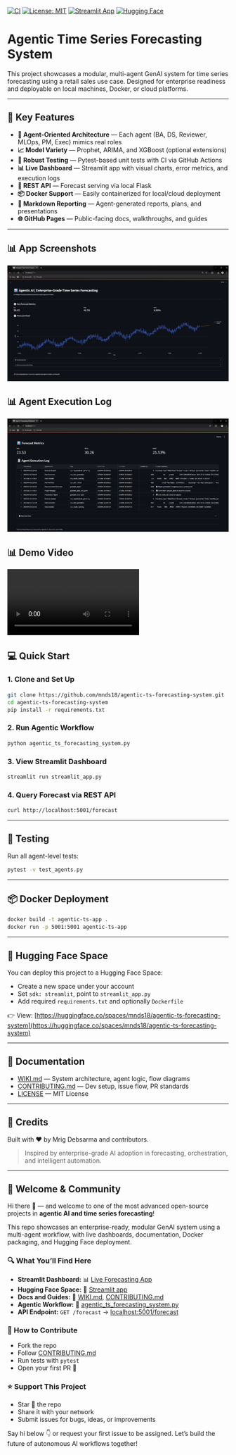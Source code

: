 [![CI](https://github.com/mnds18/agentic-ts-forecasting-system/actions/workflows/python-app.yml/badge.svg)](https://github.com/mnds18/agentic-ts-forecasting-system/actions/workflows/python-app.yml)
[![License: MIT](https://img.shields.io/badge/License-MIT-yellow.svg)](LICENSE)
[![Streamlit App](https://img.shields.io/badge/Streamlit-Dashboard-orange?logo=streamlit)](https://mnds18-agentic-ts-forecasting-system.streamlit.app)
[![Hugging Face](https://img.shields.io/badge/Spaces-HuggingFace-blue?logo=huggingface)](https://huggingface.co/spaces/mnds18/agentic-ts-forecasting-system)

# Agentic Time Series Forecasting System

This project showcases a modular, multi-agent GenAI system for time series forecasting using a retail sales use case. Designed for enterprise readiness and deployable on local machines, Docker, or cloud platforms.

---

## 🚀 Key Features
- **🧠 Agent-Oriented Architecture** — Each agent (BA, DS, Reviewer, MLOps, PM, Exec) mimics real roles
- **📈 Model Variety** — Prophet, ARIMA, and XGBoost (optional extensions)
- **🧪 Robust Testing** — Pytest-based unit tests with CI via GitHub Actions
- **📊 Live Dashboard** — Streamlit app with visual charts, error metrics, and execution logs
- **🔁 REST API** — Forecast serving via local Flask
- **📦 Docker Support** — Easily containerized for local/cloud deployment
- **📝 Markdown Reporting** — Agent-generated reports, plans, and presentations
- **🌐 GitHub Pages** — Public-facing docs, walkthroughs, and guides

---

## 📊 App Screenshots
![Time Series](demo/time_Series.jpg)

## 📊 Agent Execution Log
![Agent Execution Log](demo/time_Series_2.jpg)

## 📊 Demo Video
![Demo Video](demo/Agentic_Forecasting_Dashboard_demo_video.mp4)

## 💻 Quick Start

### 1. Clone and Set Up
```bash
git clone https://github.com/mnds18/agentic-ts-forecasting-system.git
cd agentic-ts-forecasting-system
pip install -r requirements.txt
```

### 2. Run Agentic Workflow
```bash
python agentic_ts_forecasting_system.py
```

### 3. View Streamlit Dashboard
```bash
streamlit run streamlit_app.py
```

### 4. Query Forecast via REST API
```bash
curl http://localhost:5001/forecast
```

---

## 🧪 Testing
Run all agent-level tests:
```bash
pytest -v test_agents.py
```

---

## 📦 Docker Deployment
```bash
docker build -t agentic-ts-app .
docker run -p 5001:5001 agentic-ts-app
```

---

## 🤗 Hugging Face Space
You can deploy this project to a Hugging Face Space:
- Create a new space under your account
- Set `sdk: streamlit`, point to `streamlit_app.py`
- Add required `requirements.txt` and optionally `Dockerfile`

👉 View: [https://huggingface.co/spaces/mnds18/agentic-ts-forecasting-system](https://huggingface.co/spaces/mnds18/agentic-ts-forecasting-system)

---

## 📘 Documentation
- [WIKI.md](WIKI.md) — System architecture, agent logic, flow diagrams
- [CONTRIBUTING.md](CONTRIBUTING.md) — Dev setup, issue flow, PR standards
- [LICENSE](LICENSE) — MIT License

---

## 🙌 Credits
Built with ❤️ by Mrig Debsarma and contributors.

> Inspired by enterprise-grade AI adoption in forecasting, orchestration, and intelligent automation.

---

## 📌 Welcome & Community

Hi there 👋 — and welcome to one of the most advanced open-source projects in **agentic AI and time series forecasting**!

This repo showcases an enterprise-ready, modular GenAI system using a multi-agent workflow, with live dashboards, documentation, Docker packaging, and Hugging Face deployment.

### 🔍 What You’ll Find Here
- **Streamlit Dashboard:**  📊 [Live Forecasting App](https://mnds18-agentic-ts-forecasting-system.streamlit.app)
- **Hugging Face Space:** 🤗 [Streamlit app](https://huggingface.co/spaces/mnds18/agentic-ts-forecasting-system)
- **Docs and Guides:** 📘 [WIKI.md](./WIKI.md), [CONTRIBUTING.md](./CONTRIBUTING.md)
- **Agentic Workflow:** 🧠 [agentic_ts_forecasting_system.py](./agentic_ts_forecasting_system.py)
- **API Endpoint:** `GET /forecast` → [localhost:5001/forecast](http://localhost:5001/forecast)

### 🧪 How to Contribute
- Fork the repo
- Follow [CONTRIBUTING.md](./CONTRIBUTING.md)
- Run tests with `pytest`
- Open your first PR 🚀

### ⭐ Support This Project
- Star 🌟 the repo
- Share it with your network
- Submit issues for bugs, ideas, or improvements

Say hi below 👇 or request your first issue to be assigned.
Let’s build the future of autonomous AI workflows together!
